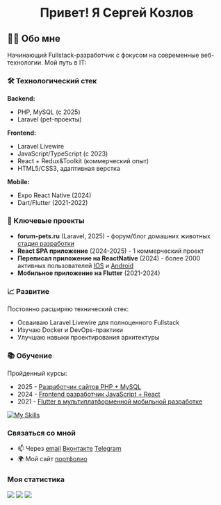 <div id="header" align="center">
    <h1>Привет! Я Сергей Козлов </h1>
    <!-- <h3>Начинающий разработчик</h3> -->
</div>

## 👨‍💻 Обо мне

Начинающий Fullstack-разработчик с фокусом на современные веб-технологии. Мой путь в IT:

### 🛠️ Технологический стек

**Backend:**

-   PHP, MySQL (с 2025)
-   Laravel (pet-проекты)

**Frontend:**

-   Laravel Livewire
-   JavaScript/TypeScript (с 2023)
-   React + Redux&Toolkit (коммерческий опыт)
-   HTML5/CSS3, адаптивная верстка

**Mobile:**

-   Expo React Native (2024)
-   Dart/Flutter (2021-2022)

### 🚀 Ключевые проекты

-   **forum-pets.ru** (Laravel, 2025) - форум/блог домашних животных [стадия разработки](https://forum-pets.ru/)
-   **React SPA приложение** (2024-2025) - 1 коммерческий проект
-   **Переписал приложение на ReactNative** (2024) - более 2000 активных пользователей [IOS](https://apps.apple.com/ru/app/misbox/id1569062876) и [Android](https://play.google.com/store/apps/details?id=ru.tiomed.misbox&pli=1)
-   **Мобильное приложение на Flutter** (2021-2024)

### 📈 Развитие

Постоянно расширяю технический стек:

-   Осваиваю Laravel Livewire для полноценного Fullstack
-   Изучаю Docker и DevOps-практики
-   Улучшаю навыки проектирования архитектуры

### 📚 Обучение

Пройденный курсы:

-   2025 - [Разработчик сайтов PHP + MySQL](https://webcademy.ru/phpcourse/)
-   2024 - [Frontend разработчик JavaScript + React](https://webcademy.ru/jscourse/)
-   2021 - [Flutter в мультиплатформенной мобильной разработке](https://skill-branch.ru/flutter)

[![My Skills](https://skillicons.dev/icons?i=php,laravel,mysql,js,ts,react,gulp,html,css,tailwind,flutter)](https://skillicons.dev)

### Связаться со мной

-   📫 Через [email](mailto:vmf.serge.kozlov@gmail.com) [Вконтакте](https://img.shields.io/badge/Vkontakte-blue?style=for-the-badge&logo=vkontakte&logoColor=white) [Telegram](https://t.me/vmfsergeikozlov)
-   🌍 Мой сайт [портфолио](https://sergeikozlov.dev)

<!-- ### Мои навыки

<p align="left"> <a href="https://www.w3schools.com/css/" target="_blank" rel="noreferrer"> <img src="https://raw.githubusercontent.com/devicons/devicon/master/icons/css3/css3-original-wordmark.svg" alt="css3" width="40" height="40"/> </a> <a href="https://dart.dev" target="_blank" rel="noreferrer"> <img src="https://www.vectorlogo.zone/logos/dartlang/dartlang-icon.svg" alt="dart" width="40" height="40"/> </a> <a href="https://www.figma.com/" target="_blank" rel="noreferrer"> <img src="https://www.vectorlogo.zone/logos/figma/figma-icon.svg" alt="figma" width="40" height="40"/> </a> <a href="https://firebase.google.com/" target="_blank" rel="noreferrer"> <img src="https://www.vectorlogo.zone/logos/firebase/firebase-icon.svg" alt="firebase" width="40" height="40"/> </a> <a href="https://flutter.dev" target="_blank" rel="noreferrer"> <img src="https://www.vectorlogo.zone/logos/flutterio/flutterio-icon.svg" alt="flutter" width="40" height="40"/> </a> <a href="https://git-scm.com/" target="_blank" rel="noreferrer"> <img src="https://www.vectorlogo.zone/logos/git-scm/git-scm-icon.svg" alt="git" width="40" height="40"/> </a> <a href="https://gulpjs.com" target="_blank" rel="noreferrer"> <img src="https://raw.githubusercontent.com/devicons/devicon/master/icons/gulp/gulp-plain.svg" alt="gulp" width="40" height="40"/> </a> <a href="https://www.w3.org/html/" target="_blank" rel="noreferrer"> <img src="https://raw.githubusercontent.com/devicons/devicon/master/icons/html5/html5-original-wordmark.svg" alt="html5" width="40" height="40"/> </a> <a href="https://developer.mozilla.org/en-US/docs/Web/JavaScript" target="_blank" rel="noreferrer"> <img src="https://raw.githubusercontent.com/devicons/devicon/master/icons/javascript/javascript-original.svg" alt="javascript" width="40" height="40"/> </a> <a href="https://reactjs.org/" target="_blank" rel="noreferrer"> <img src="https://raw.githubusercontent.com/devicons/devicon/master/icons/react/react-original-wordmark.svg" alt="react" width="40" height="40"/> </a> <a href="https://redux.js.org" target="_blank" rel="noreferrer"> <img src="https://raw.githubusercontent.com/devicons/devicon/master/icons/redux/redux-original.svg" alt="redux" width="40" height="40"/> </a> <a href="https://sass-lang.com" target="_blank" rel="noreferrer"> <img src="https://raw.githubusercontent.com/devicons/devicon/master/icons/sass/sass-original.svg" alt="sass" width="40" height="40"/> </a> <a href="https://tailwindcss.com/" target="_blank" rel="noreferrer"> <img src="https://www.vectorlogo.zone/logos/tailwindcss/tailwindcss-icon.svg" alt="tailwind" width="40" height="40"/> </a> </p> -->

### Моя статистика

<!-- <div id="stat" align="center"> -->

![](http://github-profile-summary-cards.vercel.app/api/cards/profile-details?username=Sergey-Kozlov-developer&theme=flag_india)
![](http://github-profile-summary-cards.vercel.app/api/cards/stats?username=Sergey-Kozlov-developer&theme=flag_india)
![](http://github-profile-summary-cards.vercel.app/api/cards/productive-time?username=Sergey-Kozlov-developer&theme=flag_india&utcOffset=8)

<!-- <img src="https://github-profile-summary-cards.vercel.app/api/cards/profile-details?username=Sergey-Kozlov-developer&theme=default" alt=""/>
    <img src="http://github-profile-summary-cards.vercel.app/api/cards/productive-time?username=Sergey-Kozlov-developer&theme=default&utcOffset=8" alt=""/>
     <img src="https://github-profile-summary-cards.vercel.app/api/cards/stats?username=Sergey-Kozlov-developer&theme=default" alt=""/> -->

## <!-- </div> -->
